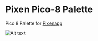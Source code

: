 # Pixen Pico-8 Palette
Pico 8 Palette for [Pixenapp](http://www.pixenapp.com/)

![Alt text](https://rawgithub.com/potherca/StackOverflow/gh-pages/question.13808020.include-an-svg-hosted-on-github-in-markdown/controllers_brief.svg)
